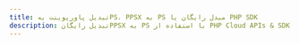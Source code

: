 ---title: تبدیل پاورپوینت بهPS، PPSX به PS مبدل رایگان یا PHP SDKdescription: تبدیل رایگانPPSX به PS با استفاده از PHP Cloud APIs & SDK. همچنین اسناد Microsoft PowerPoint را در Cloud ایجاد، ویرایش و رندر کنید.---